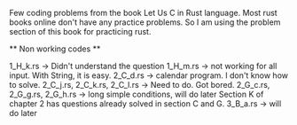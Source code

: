 Few coding problems from the book Let Us C in Rust language. Most rust books online don't have any practice problems. So I am using the problem section of this book for practicing rust.

** Non working codes **

1_H_k.rs -> Didn't understand the question
1_H_m.rs -> not working for all input. With String, it is easy.
2_C_d.rs -> calendar program. I don't know how to solve.
2_C_j.rs, 2_C_k.rs, 2_C_l.rs -> Need to do. Got bored.
2_G_c.rs, 2_G_g.rs, 2_G_h.rs -> long simple conditions, will do later
Section K of chapter 2 has questions already solved in section C and G.
3_B_a.rs -> will do later